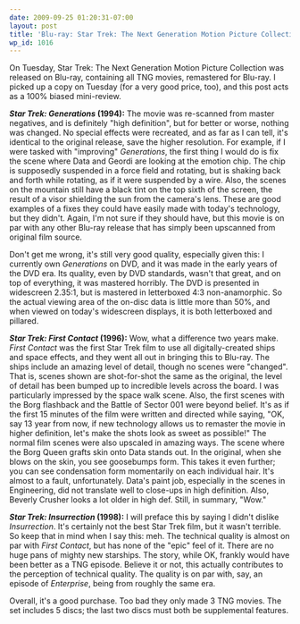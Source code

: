 ```yaml
---
date: 2009-09-25 01:20:31-07:00
layout: post
title: 'Blu-ray: Star Trek: The Next Generation Motion Picture Collection'
wp_id: 1016
---
```

On Tuesday, Star Trek: The Next Generation Motion Picture Collection was released on Blu-ray, containing all TNG movies, remastered for Blu-ray. I picked up a copy on Tuesday (for a very good price, too), and this post acts as a 100% biased mini-review.

**_Star Trek: Generations_ (1994):** The movie was re-scanned from master negatives, and is definitely "high definition", but for better or worse, nothing was changed. No special effects were recreated, and as far as I can tell, it's identical to the original release, save the higher resolution. For example, if I were tasked with "improving" _Generations_, the first thing I would do is fix the scene where Data and Geordi are looking at the emotion chip. The chip is supposedly suspended in a force field and rotating, but is shaking back and forth while rotating, as if it were suspended by a wire. Also, the scenes on the mountain still have a black tint on the top sixth of the screen, the result of a visor shielding the sun from the camera's lens. These are good examples of a fixes they could have easily made with today's technology, but they didn't. Again, I'm not sure if they should have, but this movie is on par with any other Blu-ray release that has simply been upscanned from original film source.

Don't get me wrong, it's still very good quality, especially given this: I currently own _Generations_ on DVD, and it was made in the early years of the DVD era. Its quality, even by DVD standards, wasn't that great, and on top of everything, it was mastered horribly. The DVD is presented in widescreen 2.35:1, but is mastered in letterboxed 4:3 non-anamorphic. So the actual viewing area of the on-disc data is little more than 50%, and when viewed on today's widescreen displays, it is both letterboxed and pillared.

**_Star Trek: First Contact_ (1996):** Wow, what a difference two years make. _First Contact_ was the first Star Trek film to use all digitally-created ships and space effects, and they went all out in bringing this to Blu-ray. The ships include an amazing level of detail, though no scenes were "changed". That is, scenes shown are shot-for-shot the same as the original, the level of detail has been bumped up to incredible levels across the board. I was particularly impressed by the space walk scene. Also, the first scenes with the Borg flashback and the Battle of Sector 001 were beyond belief. It's as if the first 15 minutes of the film were written and directed while saying, "OK, say 13 year from now, if new technology allows us to remaster the movie in higher definition, let's make the shots look as sweet as possible!" The normal film scenes were also upscaled in amazing ways. The scene where the Borg Queen grafts skin onto Data stands out. In the original, when she blows on the skin, you see goosebumps form. This takes it even further; you can see condensation form momentarily on each individual hair. It's almost to a fault, unfortunately. Data's paint job, especially in the scenes in Engineering, did not translate well to close-ups in high definition. Also, Beverly Crusher looks a lot older in high def. Still, in summary, "Wow."

**_Star Trek: Insurrection_ (1998):** I will preface this by saying I didn't dislike _Insurrection_. It's certainly not the best Star Trek film, but it wasn't terrible. So keep that in mind when I say this: meh. The technical quality is almost on par with _First Contact_, but has none of the "epic" feel of it. There are no huge pans of mighty new starships. The story, while OK, frankly would have been better as a TNG episode. Believe it or not, this actually contributes to the perception of technical quality. The quality is on par with, say, an episode of _Enterprise_, being from roughly the same era.

Overall, it's a good purchase. Too bad they only made 3 TNG movies. The set includes 5 discs; the last two discs must both be supplemental features.
